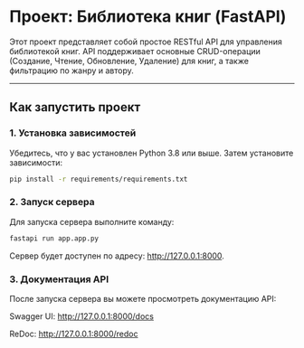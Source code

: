 # Проект: Библиотека книг (FastAPI)

Этот проект представляет собой простое RESTful API для управления библиотекой книг. API поддерживает основные CRUD-операции (Создание, Чтение, Обновление, Удаление) для книг, а также фильтрацию по жанру и автору.

---

## Как запустить проект

### 1. Установка зависимостей

Убедитесь, что у вас установлен Python 3.8 или выше. Затем установите зависимости:

```bash
pip install -r requirements/requirements.txt
```

### 2. Запуск сервера
Для запуска сервера выполните команду:

```bash
fastapi run app.app.py
```
Сервер будет доступен по адресу: http://127.0.0.1:8000.

### 3. Документация API
После запуска сервера вы можете просмотреть документацию API:

Swagger UI: http://127.0.0.1:8000/docs

ReDoc: http://127.0.0.1:8000/redoc
